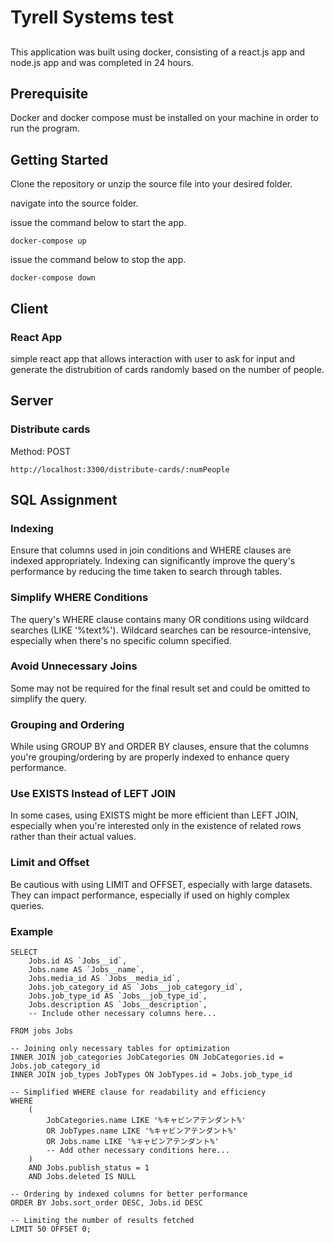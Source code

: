 # Tyrell Systems test

## 
This application was built using docker, consisting of a react.js app and node.js app and was completed in 24 hours.

## Prerequisite

Docker and docker compose must be installed on your machine in order to run the program.

## Getting Started

Clone the repository or unzip the source file into your desired folder.

navigate into the source folder.

issue the command below to start the app.

```
docker-compose up
```

issue the command below to stop the app.

```
docker-compose down
```

## Client

### React App
simple react app that allows interaction with user to ask for input and generate the distrubition of cards randomly based on the number of people.

## Server

### Distribute cards
Method: POST
```
http://localhost:3300/distribute-cards/:numPeople
```

## SQL Assignment 

### Indexing
Ensure that columns used in join conditions and WHERE clauses are indexed appropriately. Indexing can significantly improve the query's performance by reducing the time taken to search through tables.

### Simplify WHERE Conditions
The query's WHERE clause contains many OR conditions using wildcard searches (LIKE '%text%'). Wildcard searches can be resource-intensive, especially when there's no specific column specified.

### Avoid Unnecessary Joins
Some may not be required for the final result set and could be omitted to simplify the query.

### Grouping and Ordering
While using GROUP BY and ORDER BY clauses, ensure that the columns you're grouping/ordering by are properly indexed to enhance query performance.

### Use EXISTS Instead of LEFT JOIN
In some cases, using EXISTS might be more efficient than LEFT JOIN, especially when you're interested only in the existence of related rows rather than their actual values.

### Limit and Offset
Be cautious with using LIMIT and OFFSET, especially with large datasets. They can impact performance, especially if used on highly complex queries.

### Example 
```
SELECT
    Jobs.id AS `Jobs__id`,
    Jobs.name AS `Jobs__name`,
    Jobs.media_id AS `Jobs__media_id`,
    Jobs.job_category_id AS `Jobs__job_category_id`,
    Jobs.job_type_id AS `Jobs__job_type_id`,
    Jobs.description AS `Jobs__description`,
    -- Include other necessary columns here...

FROM jobs Jobs

-- Joining only necessary tables for optimization
INNER JOIN job_categories JobCategories ON JobCategories.id = Jobs.job_category_id
INNER JOIN job_types JobTypes ON JobTypes.id = Jobs.job_type_id

-- Simplified WHERE clause for readability and efficiency
WHERE
    (
        JobCategories.name LIKE '%キャビンアテンダント%'
        OR JobTypes.name LIKE '%キャビンアテンダント%'
        OR Jobs.name LIKE '%キャビンアテンダント%'
        -- Add other necessary conditions here...
    )
    AND Jobs.publish_status = 1
    AND Jobs.deleted IS NULL

-- Ordering by indexed columns for better performance
ORDER BY Jobs.sort_order DESC, Jobs.id DESC

-- Limiting the number of results fetched
LIMIT 50 OFFSET 0;

```